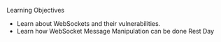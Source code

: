 Learning Objectives
- Learn about WebSockets and their vulnerabilities.
- Learn how WebSocket Message Manipulation can be done
Rest
Day

